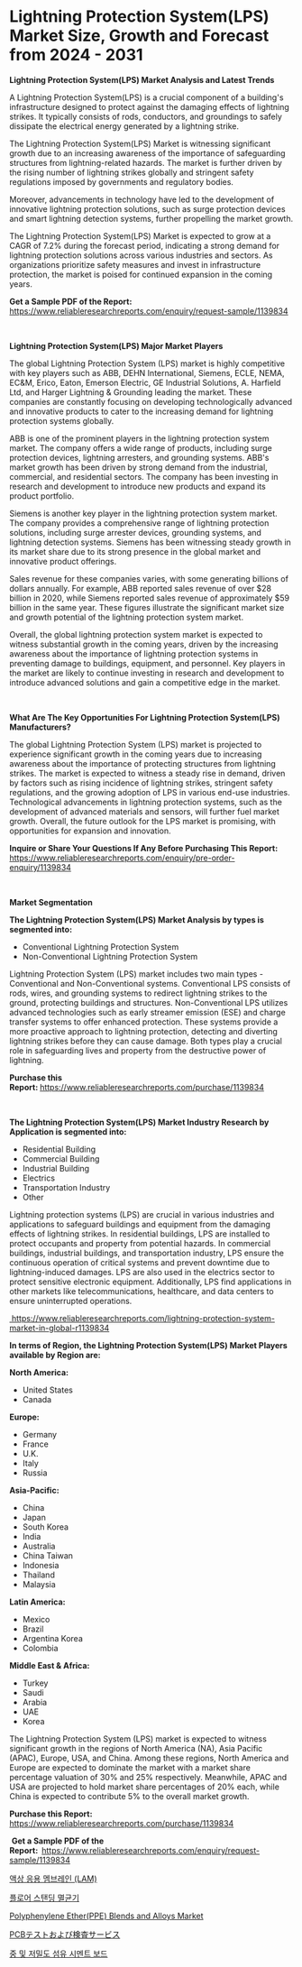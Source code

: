 <p><h1>Lightning Protection System(LPS) Market Size, Growth and Forecast from 2024 - 2031</h1></p><p><strong>Lightning Protection System(LPS) Market Analysis and Latest Trends</strong></p>
<p><p>A Lightning Protection System(LPS) is a crucial component of a building's infrastructure designed to protect against the damaging effects of lightning strikes. It typically consists of rods, conductors, and groundings to safely dissipate the electrical energy generated by a lightning strike.</p><p>The Lightning Protection System(LPS) Market is witnessing significant growth due to an increasing awareness of the importance of safeguarding structures from lightning-related hazards. The market is further driven by the rising number of lightning strikes globally and stringent safety regulations imposed by governments and regulatory bodies.</p><p>Moreover, advancements in technology have led to the development of innovative lightning protection solutions, such as surge protection devices and smart lightning detection systems, further propelling the market growth.</p><p>The Lightning Protection System(LPS) Market is expected to grow at a CAGR of 7.2% during the forecast period, indicating a strong demand for lightning protection solutions across various industries and sectors. As organizations prioritize safety measures and invest in infrastructure protection, the market is poised for continued expansion in the coming years.</p></p>
<p><strong>Get a Sample PDF of the Report:&nbsp;</strong> <a href="https://www.reliableresearchreports.com/enquiry/request-sample/1139834">https://www.reliableresearchreports.com/enquiry/request-sample/1139834</a></p>
<p>&nbsp;</p>
<p><strong>Lightning Protection System(LPS) Major Market Players</strong></p>
<p><p>The global Lightning Protection System (LPS) market is highly competitive with key players such as ABB, DEHN International, Siemens, ECLE, NEMA, EC&M, Erico, Eaton, Emerson Electric, GE Industrial Solutions, A. Harfield Ltd, and Harger Lightning & Grounding leading the market. These companies are constantly focusing on developing technologically advanced and innovative products to cater to the increasing demand for lightning protection systems globally.</p><p>ABB is one of the prominent players in the lightning protection system market. The company offers a wide range of products, including surge protection devices, lightning arresters, and grounding systems. ABB's market growth has been driven by strong demand from the industrial, commercial, and residential sectors. The company has been investing in research and development to introduce new products and expand its product portfolio.</p><p>Siemens is another key player in the lightning protection system market. The company provides a comprehensive range of lightning protection solutions, including surge arrester devices, grounding systems, and lightning detection systems. Siemens has been witnessing steady growth in its market share due to its strong presence in the global market and innovative product offerings.</p><p>Sales revenue for these companies varies, with some generating billions of dollars annually. For example, ABB reported sales revenue of over $28 billion in 2020, while Siemens reported sales revenue of approximately $59 billion in the same year. These figures illustrate the significant market size and growth potential of the lightning protection system market.</p><p>Overall, the global lightning protection system market is expected to witness substantial growth in the coming years, driven by the increasing awareness about the importance of lightning protection systems in preventing damage to buildings, equipment, and personnel. Key players in the market are likely to continue investing in research and development to introduce advanced solutions and gain a competitive edge in the market.</p></p>
<p>&nbsp;</p>
<p><strong>What Are The Key Opportunities For Lightning Protection System(LPS) Manufacturers?</strong></p>
<p><p>The global Lightning Protection System (LPS) market is projected to experience significant growth in the coming years due to increasing awareness about the importance of protecting structures from lightning strikes. The market is expected to witness a steady rise in demand, driven by factors such as rising incidence of lightning strikes, stringent safety regulations, and the growing adoption of LPS in various end-use industries. Technological advancements in lightning protection systems, such as the development of advanced materials and sensors, will further fuel market growth. Overall, the future outlook for the LPS market is promising, with opportunities for expansion and innovation.</p></p>
<p><strong>Inquire or Share Your Questions If Any Before Purchasing This Report:</strong> <a href="https://www.reliableresearchreports.com/enquiry/pre-order-enquiry/1139834">https://www.reliableresearchreports.com/enquiry/pre-order-enquiry/1139834</a></p>
<p>&nbsp;</p>
<p><strong>Market Segmentation</strong></p>
<p><strong>The Lightning Protection System(LPS) Market Analysis by types is segmented into:</strong></p>
<p><ul><li>Conventional Lightning Protection System</li><li>Non-Conventional Lightning Protection System</li></ul></p>
<p><p>Lightning Protection System (LPS) market includes two main types - Conventional and Non-Conventional systems. Conventional LPS consists of rods, wires, and grounding systems to redirect lightning strikes to the ground, protecting buildings and structures. Non-Conventional LPS utilizes advanced technologies such as early streamer emission (ESE) and charge transfer systems to offer enhanced protection. These systems provide a more proactive approach to lightning protection, detecting and diverting lightning strikes before they can cause damage. Both types play a crucial role in safeguarding lives and property from the destructive power of lightning.</p></p>
<p><strong>Purchase this Report:&nbsp;</strong><a href="https://www.reliableresearchreports.com/purchase/1139834">https://www.reliableresearchreports.com/purchase/1139834</a></p>
<p>&nbsp;</p>
<p><strong>The Lightning Protection System(LPS) Market Industry Research by Application is segmented into:</strong></p>
<p><ul><li>Residential Building</li><li>Commercial Building</li><li>Industrial Building</li><li>Electrics</li><li>Transportation Industry</li><li>Other</li></ul></p>
<p><p>Lightning protection systems (LPS) are crucial in various industries and applications to safeguard buildings and equipment from the damaging effects of lightning strikes. In residential buildings, LPS are installed to protect occupants and property from potential hazards. In commercial buildings, industrial buildings, and transportation industry, LPS ensure the continuous operation of critical systems and prevent downtime due to lightning-induced damages. LPS are also used in the electrics sector to protect sensitive electronic equipment. Additionally, LPS find applications in other markets like telecommunications, healthcare, and data centers to ensure uninterrupted operations.</p></p>
<p><a href="https://www.reliableresearchreports.com/lightning-protection-system-market-in-global-r1139834">&nbsp;https://www.reliableresearchreports.com/lightning-protection-system-market-in-global-r1139834</a></p>
<p><strong>In terms of Region, the Lightning Protection System(LPS) Market Players available by Region are:</strong></p>
<p>
    <p> <strong> North America: </strong>
        <ul>
            <li>United States</li>
            <li>Canada</li>
        </ul>
        </p> 
    <p> <strong> Europe: </strong>
        <ul>
            <li>Germany</li>
            <li>France</li>
            <li>U.K.</li>
            <li>Italy</li>
            <li>Russia</li>
        </ul>
        </p> 
    <p> <strong> Asia-Pacific: </strong>
        <ul>
            <li>China</li>
            <li>Japan</li>
            <li>South Korea</li>
            <li>India</li>
            <li>Australia</li>
            <li>China Taiwan</li>
            <li>Indonesia</li>
            <li>Thailand</li>
            <li>Malaysia</li>
        </ul>
        </p> 
    <p> <strong> Latin America: </strong>
        <ul>
            <li>Mexico</li>
            <li>Brazil</li>
            <li>Argentina Korea</li>
            <li>Colombia</li>
        </ul>
        </p> 
    <p> <strong> Middle East & Africa: </strong>
        <ul>
            <li>Turkey</li>
            <li>Saudi</li>
            <li>Arabia</li>
            <li>UAE</li>
            <li>Korea</li>
        </ul>
    </p>
    </p>
<p><p>The Lightning Protection System (LPS) market is expected to witness significant growth in the regions of North America (NA), Asia Pacific (APAC), Europe, USA, and China. Among these regions, North America and Europe are expected to dominate the market with a market share percentage valuation of 30% and 25% respectively. Meanwhile, APAC and USA are projected to hold market share percentages of 20% each, while China is expected to contribute 5% to the overall market growth.</p></p>
<p><strong>Purchase this Report: </strong><a href="https://www.reliableresearchreports.com/purchase/1139834">https://www.reliableresearchreports.com/purchase/1139834</a></p>
<p>&nbsp;<strong>Get a Sample PDF of the Report:&nbsp;&nbsp;</strong><a href="https://www.reliableresearchreports.com/enquiry/request-sample/1139834">https://www.reliableresearchreports.com/enquiry/request-sample/1139834</a></p>
<p><strong></strong></p>
<p><p><a href="https://github.com/Penelolack456456/Market-Research-Report-List-2/blob/main/1520419102013.md">액상 응용 멤브레인 (LAM)</a></p><p><a href="https://github.com/darrellockm3ytan895656/Market-Research-Report-List-2/blob/main/3677807102014.md">플로어 스탠딩 멸균기</a></p><p><a href="https://github.com/gladysalidde/Market-Research-Report-List-1/blob/main/polyphenylene-etherppe-blends-and-alloys-market.md">Polyphenylene Ether(PPE) Blends and Alloys Market</a></p><p><a href="https://github.com/CarlieShields/Market-Research-Report-List-1/blob/main/5577609107701.md">PCBテストおよび検査サービス</a></p><p><a href="https://medium.com/@eltaroberts01/%EC%A4%91%EA%B0%84-%EB%B0%8F-%EC%A0%80%EB%B0%80%EB%8F%84-%EC%84%AC%EC%9C%A0-%EC%8B%9C%EB%A9%98%ED%8A%B8-%EB%B3%B4%EB%93%9C-%EC%8B%9C%EC%9E%A5-%EC%A0%90%EC%9C%A0%EC%9C%A8-%EC%A7%84%ED%99%94-%EB%B0%8F-%EC%8B%9C%EC%9E%A5-%EC%84%B1%EC%9E%A5-%EB%8F%99%ED%96%A5-2024-2031-d78e5d97e979">중 및 저밀도 섬유 시멘트 보드</a></p></p>